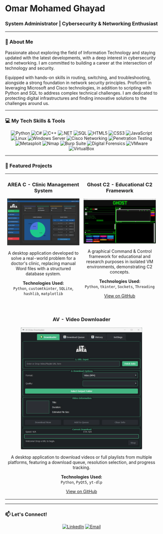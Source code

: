 # Omar Mohamed Ghayad

### System Administrator | Cybersecurity & Networking Enthusiast

---

### 👋 About Me

<p>
Passionate about exploring the field of Information Technology and staying updated with the latest developments, with a deep interest in cybersecurity and networking. I am committed to building a career at the intersection of technology and security.

Equipped with hands-on skills in routing, switching, and troubleshooting, alongside a strong foundation in network security principles. Proficient in leveraging Microsoft and Cisco technologies, in addition to scripting with Python and SQL to address complex technical challenges. I am dedicated to protecting digital infrastructures and finding innovative solutions to the challenges around us.
</p>

---

### 💻 My Tech Skills & Tools

<div align="center">
    <img src="https://img.shields.io/badge/Python-3776AB?style=for-the-badge&logo=python&logoColor=white" alt="Python" />
    <img src="https://img.shields.io/badge/C%23-239120?style=for-the-badge&logo=c-sharp&logoColor=white" alt="C#" />
    <img src="https://img.shields.io/badge/C%2B%2B-00599C?style=for-the-badge&logo=c%2B%2B&logoColor=white" alt="C++" />
    <img src="https://img.shields.io/badge/.NET-512BD4?style=for-the-badge&logo=dotnet&logoColor=white" alt=".NET" />
    <img src="https://img.shields.io/badge/SQL-4479A1?style=for-the-badge&logo=mysql&logoColor=white" alt="SQL" />
    <img src="https://img.shields.io/badge/HTML5-E34F26?style=for-the-badge&logo=html5&logoColor=white" alt="HTML5" />
    <img src="https://img.shields.io/badge/CSS3-1572B6?style=for-the-badge&logo=css3&logoColor=white" alt="CSS3" />
    <img src="https://img.shields.io/badge/JavaScript-F7DF1E?style=for-the-badge&logo=javascript&logoColor=black" alt="JavaScript" />
    <img src="https://img.shields.io/badge/Linux-FCC624?style=for-the-badge&logo=linux&logoColor=black" alt="Linux" />
    <img src="https://img.shields.io/badge/Windows_Server-0078D4?style=for-the-badge&logo=windows-server&logoColor=white" alt="Windows Server" />
    <img src="https://img.shields.io/badge/Cisco-1BA0D7?style=for-the-badge&logo=cisco&logoColor=white" alt="Cisco Networking" />
    <img src="https://img.shields.io/badge/Penetration_Testing-D2042D?style=for-the-badge&logo=hackthebox&logoColor=white" alt="Penetration Testing" />
    <img src="https://img.shields.io/badge/Metasploit-000000?style=for-the-badge&logo=metasploit&logoColor=white" alt="Metasploit" />
    <img src="https://img.shields.io/badge/Nmap-8D634C?style=for-the-badge&logo=nmap&logoColor=white" alt="Nmap" />
    <img src="https://img.shields.io/badge/Burp_Suite-FF2B2B?style=for-the-badge&logo=burp-suite&logoColor=white" alt="Burp Suite" />
    <img src="https://img.shields.io/badge/Digital_Forensics-1565C0?style=for-the-badge&logo=acclaim&logoColor=white" alt="Digital Forensics" />
    <img src="https://img.shields.io/badge/VMware-607D8B?style=for-the-badge&logo=vmware&logoColor=white" alt="VMware" />
    <img src="https://img.shields.io/badge/VirtualBox-18A3D5?style=for-the-badge&logo=virtualbox&logoColor=white" alt="VirtualBox" />
</div>

---

### 🚀 Featured Projects

<table align="center" border="0" cellpadding="0" cellspacing="0">
<tr align="center">
<td width="50%" valign="top">
<h3 align="center">AREA C - Clinic Management System</h3>
<div align="center">
<a href="#" target="_blank">
<img src="AREA%20C.jpg" width="400" alt="AREA C Project Screenshot">
</a>
<p>
A desktop application developed to solve a real-world problem for a doctor's clinic, replacing manual Word files with a structured database system.
</p>
<p>
<strong>Technologies Used:</strong><br>
<code>Python</code>, <code>customtkinter</code>, <code>SQLite</code>, <code>hashlib</code>, <code>matplotlib</code>
</p>
</div>
</td>
<td width="50%" valign="top">
<h3 align="center">Ghost C2 - Educational C2 Framework</h3>
<div align="center">
<a href="https://github.com/OmarGhayad/Ghost-C2" target="_blank">
<img src="Ghost%20C2.jpg" width="400" alt="Ghost C2 Screenshot">
</a>
<p>
A graphical Command & Control framework for educational and research purposes in isolated VM environments, demonstrating C2 concepts.
</p>
<p>
<strong>Technologies Used:</strong><br>
<code>Python</code>, <code>tkinter</code>, <code>Sockets</code>, <code>Threading</code>
</p>
<p>
<a href="https://github.com/OmarGhayad/Ghost-C2" target="_blank">View on GitHub</a>
</p>
</div>
</td>
</tr>
<tr align="center">
<td colspan="2" valign="top">
<br>
<h3 align="center">AV - Video Downloader</h3>
<div align="center">
<a href="https://github.com/OmarGhayad/AV--Video-Downloader-" target="_blank">
<img src="AV%20Down.jpg" width="400" alt="AV Video Downloader Screenshot">
</a>
<p>
A desktop application to download videos or full playlists from multiple platforms, featuring a download queue, resolution selection, and progress tracking.
</p>
<p>
<strong>Technologies Used:</strong><br>
<code>Python</code>, <code>PyQt5</code>, <code>yt-dlp</code>
</p>
<p>
<a href="https://github.com/OmarGhayad/AV--Video-Downloader-" target="_blank">View on GitHub</a>
</p>
</div>
</td>
</tr>
</table>

---

### 📫 Let's Connect!

<p align="center">
    <a href="https://www.linkedin.com/in/omar-ghayad-375359309/" target="_blank"><img src="https://img.shields.io/badge/-LinkedIn-0077B5?style=for-the-badge&logo=linkedin&logoColor=white" alt="LinkedIn"></a>
    <a href="mailto:omarghayad88@gmail.com"><img src="https://img.shields.io/badge/-Email-D14836?style=for-the-badge&logo=gmail&logoColor=white" alt="Email"></a>
</p>
